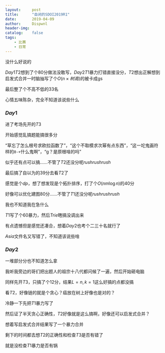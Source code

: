 ```yaml
---
layout:		post
title:		"自闭的SDOI2019R1"
date:		2019-04-09
author:		Dispwnl
header-img:	
catalog:	false
tags:
    - 比赛
    - 日常
---
```


没什么好说的

$Day1T2$想到了个$80$分做法没敢写，$Day2T1$暴力打错直接没分，$T2$想出正解想到启发式合并一时脑抽写了个$O(n\times 树高)$的被卡成gs

最后整了个不高不低的$33$名

心情五味陈杂，完全不知道该说些什么

### $Day1$

进了考场先开的$T3$

开始感觉乱搞题能搞很多分

“草忘了怎么根号求欧拉函数了”，“这个不取模求次幂有点东西”，“这一坨鬼画符样的<code>0-+</code>什么鬼啊”，“g？是原根啥的吗”

似乎还有点可以搞……不管了$T2$还没分呢$rushrushrush$

最后搞了自以为的$39$分去看$T2$了

感觉是个$dp$，想了想发现是个拓扑排序，打了个$O(nm\log n)$的$40$分

好像可以优化建图$80$分……不管了$T1$还没分呢$rushrushrush$

我也不知道我在急什么

$T1$写了个$60$暴力，然后$Trie$瞎搞没调出来

有点遗憾但是感觉还凑合，想着$Day2$也考个二三十名就行了

$Asia$文件名又写错了，不知道该说些啥

### $Day2$

一堆部分分也不知道怎么拿

我听我旁边的哥们把出题人的祖宗十八代都问候了一遍，然后开始砸电脑

同样先开$T3$，只搞了个$12$分，结果$L=n,k=1$这么好搞的点都没搞

看$T2$，好像链的就是个贪心？癌放在树上好像也是对的？

冷静一下先把$T1$暴力写了

然后证了半天贪心正确性，$T2$好像就是这么搞啊，好像还可以启发式合并？

想着写启发式合并结果写了一个暴力合并

剩下的时间都去想$T2$的正确性和检查$T3$是否有错了

就是没检查$T1$暴力是否有锅

